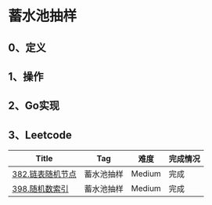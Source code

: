 # 蓄水池抽样

## 0、定义

## 1、操作

## 2、Go实现

## 3、Leetcode

| Title                                                                   | Tag   | 难度     | 完成情况 |
|-------------------------------------------------------------------------|-------|--------|------|
| [382.链表随机节点](https://leetcode-cn.com/problems/linked-list-random-node/) | 蓄水池抽样 | Medium | 完成   |
| [398.随机数索引](https://leetcode-cn.com/problems/random-pick-index/)        | 蓄水池抽样 | Medium | 完成   |